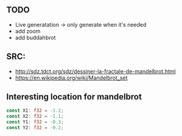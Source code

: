 ## TODO
* Live generatation -> only generate when it's needed
* add zoom
* add buddahbrot

## SRC:
* http://sdz.tdct.org/sdz/dessiner-la-fractale-de-mandelbrot.html
* https://en.wikipedia.org/wiki/Mandelbrot_set

## Interesting location for mandelbrot
````rust
const X1: f32 = -1.2;
const X2: f32 = -1.1;
const Y1: f32 = -0.3;
const Y2: f32 = -0.2;
````
